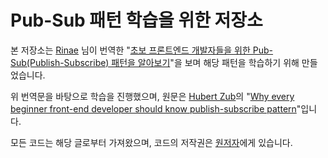 # Pub-Sub 패턴 학습을 위한 저장소

본 저장소는 [Rinae](https://adhrinae.github.io/) 님이 번역한 "[초보 프론트엔드 개발자들을 위한 Pub-Sub(Publish-Subscribe) 패턴을 알아보기](https://adhrinae.github.io/posts/why-every-beginner-front-end-developer-should-know-publish-subscribe-pattern-kr)"을 보며 해당 패턴을 학습하기 위해 만들었습니다.

위 번역문을 바탕으로 학습을 진행했으며, 원문은 [Hubert Zub](https://softwarehut.com/blog/author/hubert-zub/)의 "[Why every beginner front-end developer should know publish-subscribe pattern](https://itnext.io/why-every-beginner-front-end-developer-should-know-publish-subscribe-pattern-72a12cd68d44)"입니다.

모든 코드는 해당 글로부터 가져왔으며, 코드의 저작권은 [원저자](https://softwarehut.com/blog/author/hubert-zub/)에게 있습니다.

